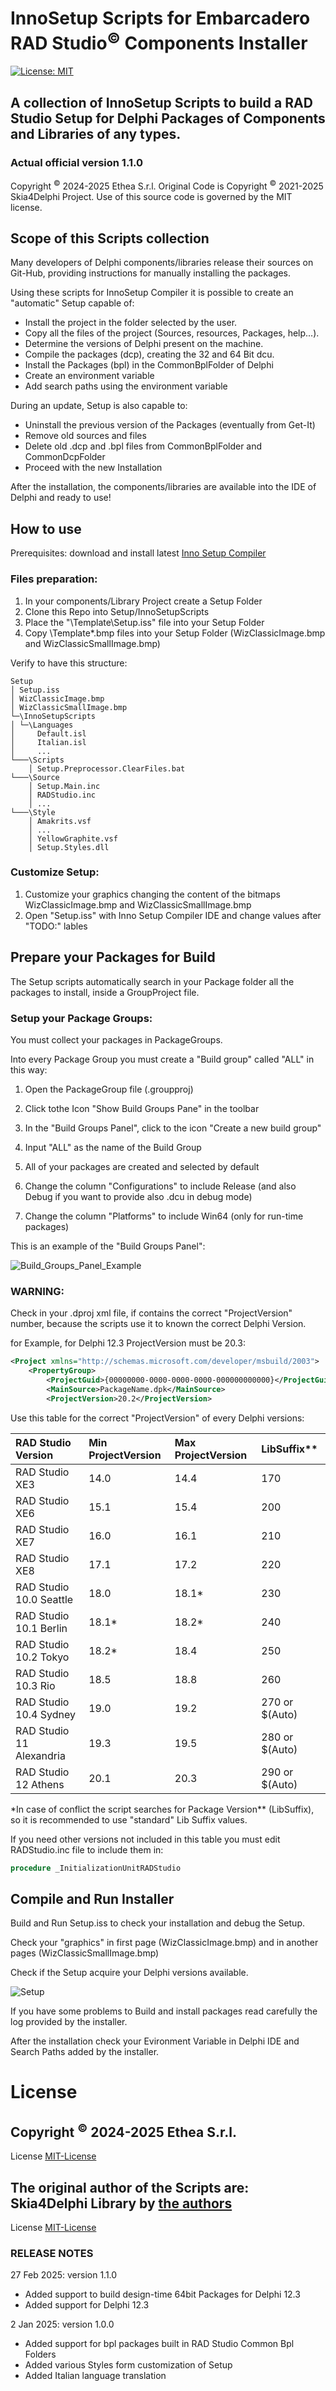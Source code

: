 ﻿# InnoSetup Scripts for Embarcadero RAD Studio<sup>©</sup> Components Installer

[![License: MIT](https://img.shields.io/badge/License-MIT-yellow.svg)](https://opensource.org/licenses/MIT)

## A collection of InnoSetup Scripts to build a RAD Studio Setup for Delphi Packages of Components and Libraries of any types.

### Actual official version 1.1.0

Copyright <sup>©</sup> 2024-2025 Ethea S.r.l.
Original Code is Copyright <sup>©</sup> 2021-2025 Skia4Delphi Project.
Use of this source code is governed by the MIT license.

## Scope of this Scripts collection

Many developers of Delphi components/libraries release their sources on Git-Hub, providing instructions for manually installing the packages.

Using these scripts for InnoSetup Compiler it is possible to create an "automatic" Setup capable of:

- Install the project in the folder selected by the user.
- Copy all the files of the project (Sources, resources, Packages, help...).
- Determine the versions of Delphi present on the machine.
- Compile the packages (dcp), creating the 32 and 64 Bit dcu.
- Install the Packages (bpl) in the CommonBplFolder of Delphi
- Create an environment variable
- Add search paths using the environment variable

During an update, Setup is also capable to:

- Uninstall the previous version of the Packages (eventually from Get-It)
- Remove old sources and files
- Delete old .dcp and .bpl files from CommonBplFolder and CommonDcpFolder
- Proceed with the new Installation

After the installation, the components/libraries are available into the IDE of Delphi and ready to use!

## How to use

Prerequisites: download and install latest [Inno Setup Compiler](https://jrsoftware.org/download.php/is.exe?site=1)

### Files preparation:

1. In your components/Library Project create a Setup Folder
2. Clone this Repo into Setup/InnoSetupScripts
3. Place the "\Template\Setup.iss" file into your Setup Folder
4. Copy \Template\*.bmp files into your Setup Folder (WizClassicImage.bmp and WizClassicSmallImage.bmp)

Verify to have this structure:
```Shell
Setup
│ Setup.iss
│ WizClassicImage.bmp
│ WizClassicSmallImage.bmp
└─\InnoSetupScripts
│ └─\Languages
│     Default.isl
│     Italian.isl
│     ...
└───\Scripts
    │ Setup.Preprocessor.ClearFiles.bat
└───\Source
    │ Setup.Main.inc
    │ RADStudio.inc
    │ ...
└───\Style
    │ Amakrits.vsf
    │ ...
    │ YellowGraphite.vsf
    │ Setup.Styles.dll
```

### Customize Setup:

1. Customize your graphics changing the content of the bitmaps WizClassicImage.bmp and WizClassicSmallImage.bmp
2. Open "Setup.iss" with Inno Setup Compiler IDE and change values after "TODO:" lables

## Prepare your Packages for Build

The Setup scripts automatically search in your Package folder all the packages to install, inside a GroupProject file.

### Setup your Package Groups:

You must collect your packages in PackageGroups.

Into every Package Group you must create a "Build group" called "ALL" in this way:

1. Open the PackageGroup file (.groupproj)

1. Click tothe Icon "Show Build Groups Pane" in the toolbar

1. In the "Build Groups Panel", click to the icon "Create a new build group"

1. Input "ALL" as the name of the Build Group

1. All of your packages are created and selected by default

1. Change the column "Configurations" to include Release (and also Debug if you want to provide also .dcu in debug mode)

1. Change the column "Platforms" to include Win64 (only for run-time packages)

This is an example of the "Build Groups Panel":

![Build_Groups_Panel_Example](./Build_Groups_Panel_Example.jpg)

### WARNING:

Check in your .dproj xml file, if contains the correct "ProjectVersion" number, because the scripts use it to known the correct Delphi Version.

for Example, for Delphi 12.3 ProjectVersion must be 20.3:

```xml
<Project xmlns="http://schemas.microsoft.com/developer/msbuild/2003">
    <PropertyGroup>
        <ProjectGuid>{00000000-0000-0000-0000-000000000000}</ProjectGuid>
        <MainSource>PackageName.dpk</MainSource>
        <ProjectVersion>20.2</ProjectVersion>
```

Use this table for the correct "ProjectVersion" of every Delphi versions:

|  RAD Studio Version      | Min ProjectVersion | Max ProjectVersion | LibSuffix**    |
| :----------------------- | :----------------- | :----------------- | :------------- |
| RAD Studio XE3           | 14.0               | 14.4               | 170            |
| RAD Studio XE6           | 15.1               | 15.4               | 200            |
| RAD Studio XE7           | 16.0               | 16.1               | 210            |
| RAD Studio XE8           | 17.1               | 17.2               | 220            |
| RAD Studio 10.0 Seattle  | 18.0               | 18.1\*             | 230            |
| RAD Studio 10.1 Berlin   | 18.1\*             | 18.2\*             | 240            |
| RAD Studio 10.2 Tokyo    | 18.2\*             | 18.4               | 250            |
| RAD Studio 10.3 Rio      | 18.5               | 18.8               | 260            |
| RAD Studio 10.4 Sydney   | 19.0               | 19.2               | 270 or $(Auto) |
| RAD Studio 11 Alexandria | 19.3               | 19.5               | 280 or $(Auto) |
| RAD Studio 12 Athens     | 20.1               | 20.3               | 290 or $(Auto) |

\*In case of conflict the script searches for Package Version\*\* (LibSuffix), so it is recommended to use "standard" Lib Suffix values.

If you need other versions not included in this table you must edit RADStudio.inc file to include them in:

```Pascal
procedure _InitializationUnitRADStudio
```

## Compile and Run Installer

Build and Run Setup.iss to check your installation and debug the Setup.

Check your "graphics" in first page (WizClassicImage.bmp) and in another pages (WizClassicSmallImage.bmp)

Check if the Setup acquire your Delphi versions available.

![Setup](./Setup.png)

If you have some problems to Build and install packages read carefully the log provided by the installer.

After the installation check your Evironment Variable in Delphi IDE and Search Paths added by the installer.

# License

## Copyright <sup>©</sup> 2024-2025 Ethea S.r.l.

  License [MIT-License](https://github.com/skia4delphi/skia4delphi?tab=MIT-1-ov-file)

## The original author of the Scripts are: Skia4Delphi Library by [the authors](https://skia4delphi.org/)

  License [MIT-License](https://github.com/skia4delphi/skia4delphi?tab=MIT-1-ov-file)

### RELEASE NOTES
27 Feb 2025: version 1.1.0
- Added support to build design-time 64bit Packages for Delphi 12.3
- Added support for Delphi 12.3

2 Jan 2025: version 1.0.0
- Added support for bpl packages built in RAD Studio Common Bpl Folders
- Added various Styles form customization of Setup
- Added Italian language translation

